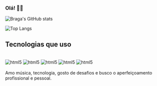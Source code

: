 ### Olá! 🧑‍💻

![Braga's GitHub stats](https://github-readme-stats.vercel.app/api?username=alexbragadev&show_icons=true&theme=highcontrast)

![Top Langs](https://github-readme-stats.vercel.app/api/top-langs/?username=alexbragadev&layout=compact)

## Tecnologias que uso

<div style="display: inline_block">
  </br>
  <img align="center" alt="html5" src="https://img.shields.io/badge/HTML5-E34F26?style=for-the-badge&logo=html5&logoColor=white"/>
  <img align="center" alt="html5" src="https://img.shields.io/badge/CSS3-1572B6?style=for-the-badge&logo=css3&logoColor=white"/>
  <img align="center" alt="html5" src="https://img.shields.io/badge/JavaScript-F7DF1E?style=for-the-badge&logo=javascript&logoColor=black"/>
  <img align="center" alt="html5" src="https://img.shields.io/badge/Angular-DD0031?style=for-the-badge&logo=angular&logoColor=white"/>
  <img align="center" alt="html5" src="https://img.shields.io/badge/Java-ED8B00?style=for-the-badge&logo=openjdk&logoColor=white"/>
</div>
<br/>
Amo música, tecnologia, gosto de desafios e busco o aperfeiçoamento profissional e pessoal.
